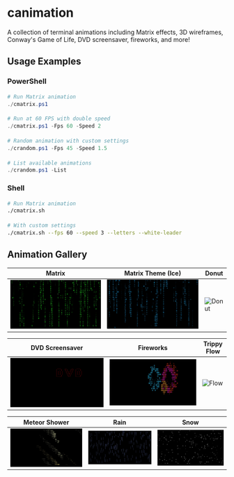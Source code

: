 # canimation

A collection of terminal animations including Matrix effects, 3D wireframes, Conway's Game of Life, DVD screensaver, fireworks, and more!

## Usage Examples

### PowerShell
```powershell
# Run Matrix animation
./cmatrix.ps1

# Run at 60 FPS with double speed
./cmatrix.ps1 -Fps 60 -Speed 2

# Random animation with custom settings
./crandom.ps1 -Fps 45 -Speed 1.5

# List available animations
./crandom.ps1 -List
```

### Shell
```bash
# Run Matrix animation
./cmatrix.sh

# With custom settings
./cmatrix.sh --fps 60 --speed 3 --letters --white-leader
```

## Animation Gallery

| Matrix | Matrix Theme (Ice) | Donut |
|--------|-------------------|-------|
| ![Matrix](.docs/Matrix-Original.gif) | ![Matrix Ice](.docs/Matrix-Theme_Ice.gif) | ![Donut](.docs/Donut.gif) |

| DVD Screensaver | Fireworks | Trippy Flow |
|----------------|-----------|-------------|
| ![DVD](.docs/Dvd.gif) | ![Fireworks](.docs/Fireworks.gif) | ![Flow](.docs/Flow.gif) |

| Meteor Shower | Rain | Snow |
|--------------|------|------|
| ![Meteor](.docs/Meteor.gif) | ![Rain](.docs/Rain.gif) | ![Snow](.docs/Snow.gif) |

